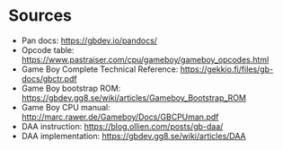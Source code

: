 # Sources

- Pan docs: https://gbdev.io/pandocs/
- Opcode table: https://www.pastraiser.com/cpu/gameboy/gameboy_opcodes.html
- Game Boy Complete Technical Reference: https://gekkio.fi/files/gb-docs/gbctr.pdf
- Game Boy bootstrap ROM: https://gbdev.gg8.se/wiki/articles/Gameboy_Bootstrap_ROM
- Game Boy CPU manual: http://marc.rawer.de/Gameboy/Docs/GBCPUman.pdf
- DAA instruction: https://blog.ollien.com/posts/gb-daa/
- DAA implementation: https://gbdev.gg8.se/wiki/articles/DAA
